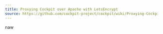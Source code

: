 ```yaml
---
title: Proxying Cockpit over Apache with LetsEncrypt
source: https://github.com/cockpit-project/cockpit/wiki/Proxying-Cockpit-over-Apache-with-LetsEncrypt
---
```


naw